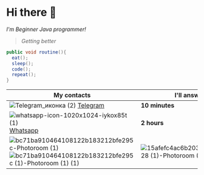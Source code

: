 # Hi there 👋

*I'm Beginner Java programmer!*
>*Getting better*
```java
public void routine(){
  eat();
  sleep();
  code();
  repeat();
}
```
|My contacts|I'll answer for...|
|--------------|--------------|
|![Telegram_иконка (2)](https://github.com/user-attachments/assets/9dc9eec1-33c4-4680-80b6-9c4a8f87a9af) [Telegram](https://t.me/mrdan1kk)|**10 minutes**|
|![whatsapp-icon-1020x1024-iykox85t (1)](https://github.com/user-attachments/assets/8c7225ef-1237-440a-8e47-ef6d3be5de71) [Whatsapp](https://api.whatsapp.com/send?phone=79187669909)|**2 hours**|    
![bc71ba910464108122b183212bfe295c-Photoroom (1)](https://github.com/user-attachments/assets/f1b91689-7aec-4bc3-a79d-eccd97737444) ![bc71ba910464108122b183212bfe295c (1)-Photoroom (1) (1)](https://github.com/user-attachments/assets/b5725fdd-cb67-4841-8707-b2ac71e9fcd5)|![15afefc4ac6b203bf3d3cfea1a79a128 (1)-Photoroom (1)](https://github.com/user-attachments/assets/d566e36d-f480-4ca8-8d2f-085832a5f80c)|




